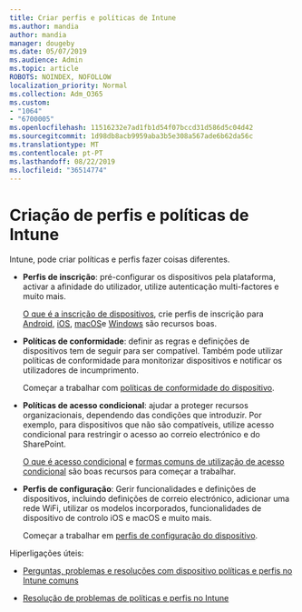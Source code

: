 ```yaml
---
title: Criar perfis e políticas de Intune
ms.author: mandia
author: mandia
manager: dougeby
ms.date: 05/07/2019
ms.audience: Admin
ms.topic: article
ROBOTS: NOINDEX, NOFOLLOW
localization_priority: Normal
ms.collection: Adm_O365
ms.custom:
- "1064"
- "6700005"
ms.openlocfilehash: 11516232e7ad1fb1d54f07bccd31d586d5c04d42
ms.sourcegitcommit: 1d98db8acb9959aba3b5e308a567ade6b62da56c
ms.translationtype: MT
ms.contentlocale: pt-PT
ms.lasthandoff: 08/22/2019
ms.locfileid: "36514774"
---
```

# <a name="creating-intune-policy-and-profiles"></a>Criação de perfis e políticas de Intune

Intune, pode criar políticas e perfis fazer coisas diferentes.

- **Perfis de inscrição**: pré-configurar os dispositivos pela plataforma, activar a afinidade do utilizador, utilize autenticação multi-factores e muito mais.

  [O que é a inscrição de dispositivos](https://docs.microsoft.com/intune/device-enrollment), crie perfis de inscrição para [Android](https://docs.microsoft.com/intune/android-enroll), [iOS](https://docs.microsoft.com/intune/ios-enroll), [macOS](https://docs.microsoft.com/intune/macos-enroll)e [Windows](https://docs.microsoft.com/intune/windows-enrollment-methods) são recursos boas.

- **Políticas de conformidade**: definir as regras e definições de dispositivos tem de seguir para ser compatível. Também pode utilizar políticas de conformidade para monitorizar dispositivos e notificar os utilizadores de incumprimento.

  Começar a trabalhar com [políticas de conformidade do dispositivo](https://docs.microsoft.com/intune/device-compliance-get-started).
- **Políticas de acesso condicional**: ajudar a proteger recursos organizacionais, dependendo das condições que introduzir. Por exemplo, para dispositivos que não são compatíveis, utilize acesso condicional para restringir o acesso ao correio electrónico e do SharePoint.

  [O que é acesso condicional](https://docs.microsoft.com/intune/conditional-access) e [formas comuns de utilização de acesso condicional](https://docs.microsoft.com/intune/conditional-access-intune-common-ways-use) são boas recursos para começar a trabalhar.

- **Perfis de configuração**: Gerir funcionalidades e definições de dispositivos, incluindo definições de correio electrónico, adicionar uma rede WiFi, utilizar os modelos incorporados, funcionalidades de dispositivo de controlo iOS e macOS e muito mais.

  Começar a trabalhar em [perfis de configuração do dispositivo](https://docs.microsoft.com/intune/device-profiles).

Hiperligações úteis:

- [Perguntas, problemas e resoluções com dispositivo políticas e perfis no Intune comuns](https://docs.microsoft.com/intune/device-profile-troubleshoot)

- [Resolução de problemas de políticas e perfis no Intune](https://docs.microsoft.com/intune/troubleshoot-policies-in-microsoft-intune)
